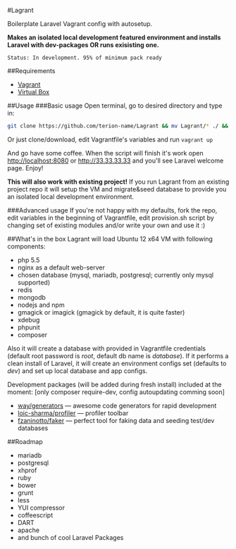 #Lagrant

Boilerplate Laravel Vagrant config with autosetup.

**Makes an isolated local development featured environment and installs Laravel with dev-packages OR runs exisisting one.**
```
Status: In development. 95% of minimum pack ready
```
##Requirements
* [Vagrant](http://www.vagrantup.com/)
* [Virtual Box](https://www.virtualbox.org/)

##Usage
###Basic usage
Open terminal, go to desired directory and type in:
```bash
git clone https://github.com/terion-name/Lagrant && mv Lagrant/* ./ && rm -r -f Lagrant && vagrant up
```
Or just clone/download, edit Vagrantfile's variables and run ```vagrant up```

And go have some coffee.
When the script will finish it's work open [http://localhost:8080](http://localhost:8080) or http://33.33.33.33 and you'll see Laravel welcome page.
Enjoy!

**This will also work with existing project!**
If you run Lagrant from an existing project repo it will setup the VM and migrate&seed database to provide you an isolated local development environment.

###Advanced usage
If you're not happy with my defaults, fork the repo, edit variables in the beginning of Vagrantfile, edit provision.sh script by changing set of existing modules and/or write your own and use it :)

##What's in the box
Lagrant will load Ubuntu 12 x64 VM with following components:
* php 5.5
* nginx as a default web-server
* chosen database (mysql, mariadb, postgresql; currently only mysql supported)
* redis
* mongodb
* nodejs and npm
* gmagick or imagick (gmagick by default, it is quite faster)
* xdebug
* phpunit
* composer
 
Also it will create a database with provided in Vagrantfile credentials (default root password is *root*, default db name is *database*).
If it performs a clean install of Laravel, it will create an environment configs set (defaults to *dev*) and set up local database and app configs.

Development packages (will be added during fresh install) included at the moment:
[only composer require-dev, config autoupdating comming soon]
* [way/generators](https://github.com/JeffreyWay/Laravel-4-Generators) — awesome code generators for rapid development
* [loic-sharma/profiler](https://github.com/loic-sharma/profiler) — profiler toolbar
* [fzaninotto/faker](https://github.com/fzaninotto/Faker) — perfect tool for faking data and seeding test/dev databases

##Roadmap
* mariadb
* postgresql
* xhprof
* ruby
* bower
* grunt
* less
* YUI compressor
* coffeescript
* DART
* apache
* and bunch of cool Laravel Packages
